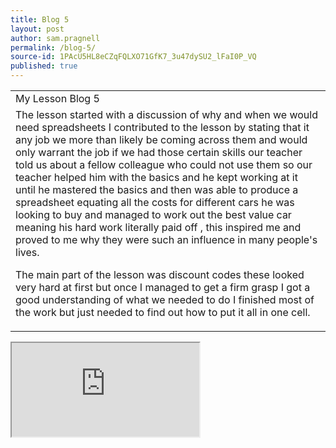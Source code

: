 ```yaml
---
title: Blog 5
layout: post
author: sam.pragnell
permalink: /blog-5/
source-id: 1PAcU5HL8eCZqFQLXO71GfK7_3u47dySU2_lFaI0P_VQ
published: true
---
```

<table>
  <tr>
    <td>My Lesson Blog 5</td>
  </tr>
  <tr>
    <td>The lesson started with a discussion of why and when we would need spreadsheets I contributed to the lesson by stating that it any job we more than likely be coming across them and would only warrant the job if we had those certain skills our teacher told us about a fellow colleague who could not use them so our teacher helped him with the basics and he kept working at it until he mastered the basics and then was able to produce a spreadsheet equating all the costs for different cars he was looking to buy and managed to work out the best value car meaning his hard work literally paid off , this inspired me and proved to me why they were such an influence in many people's lives.

The main part of the lesson was discount codes these looked very hard at first but once I managed to get a firm grasp I got a good understanding of what we needed to do I finished most of the work but just needed to find out how to put it all in one cell.</td>
  </tr>
</table>

<iframe src="https://docs.google.com/spreadsheets/d/e/2PACX-1vQ4ycwdLPBHMf - ea8ywVvuGrIqp_STIMF9BDjEiPPriksWN9sGyYt5EjuyaIUZY2ldXYBiYmezLBNu-/pubhtml?widget=true&amp;headers=false"></iframe>
